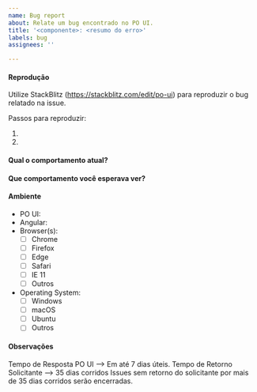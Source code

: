 ```yaml
---
name: Bug report
about: Relate um bug encontrado no PO UI.
title: '<componente>: <resumo do erro>'
labels: bug
assignees: ''

---
```

<!-- ISSUES IMCOMPLETAS TEM MENOR PRIORIDADE NO BACKLOG DO TIME DO PO UI. -->
#### Reprodução

<!-- ISSUES SEM REPRODUÇÃO NO STACKBLITZ TEM MENOR PRIORIDADE. -->
Utilize StackBlitz (https://stackblitz.com/edit/po-ui) para reproduzir o bug relatado na issue.

<!-- ISSUES SEM REPRODUÇÃO TEM MENOR PRIORIDADE. -->
Passos para reproduzir:
1. <!-- descrição do passo a passo -->
2. 

#### Qual o comportamento atual?


#### Que comportamento você esperava ver?


#### Ambiente

- PO UI: <!-- versão do PO UI -->
- Angular: <!-- versão do Angular -->
- Browser(s):
  - [ ] Chrome
  - [ ] Firefox
  - [ ] Edge
  - [ ] Safari
  - [ ] IE 11
  - [ ] Outros
- Operating System:
  - [ ] Windows
  - [ ] macOS
  - [ ] Ubuntu
  - [ ] Outros

#### Observações

Tempo de Resposta PO UI --> Em até 7 dias úteis.
Tempo de Retorno Solicitante --> 35 dias corridos
Issues sem retorno do solicitante por mais de 35 dias corridos serão encerradas.
